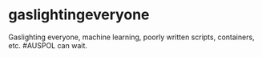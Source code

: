 # gaslightingeveryone
Gaslighting everyone, machine learning, poorly written scripts, containers, etc. #AUSPOL can wait.
